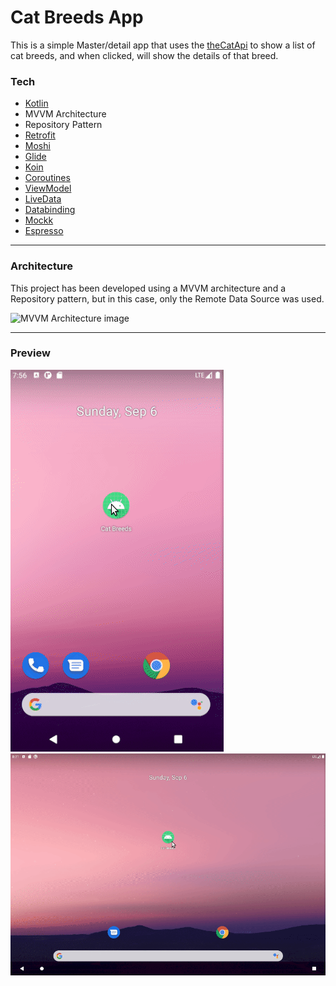 # Cat Breeds App

This is a simple Master/detail app that uses the [theCatApi] to show a list of cat breeds, and when clicked, will show the details of that breed.



### Tech
* [Kotlin]
* MVVM Architecture
* Repository Pattern
* [Retrofit]
* [Moshi]
* [Glide]
* [Koin]
* [Coroutines]
* [ViewModel]
* [LiveData]
* [Databinding]
* [Mockk]
* [Espresso]


---
### Architecture
This project has been developed using a MVVM architecture and a Repository pattern, but in this case, only the Remote Data Source was used.

![MVVM Architecture image](https://developer.android.com/topic/libraries/architecture/images/final-architecture.png)


---
### Preview
![Phone Demo](preview/phone_demo.gif)
![Tablet Demo](preview/tablet_demo.gif)


[theCatApi]: <https://thecatapi.com/>
[Kotlin]: <https://kotlinlang.org/>
[Retrofit]: <https://github.com/square/retrofit>
[Moshi]: <https://github.com/square/moshi/>
[Glide]: <https://github.com/bumptech/glide>
[Koin]: <https://github.com/InsertKoinIO/koin>
[Coroutines]: <https://github.com/Kotlin/kotlinx.coroutines>
[ViewModel]: <https://developer.android.com/topic/libraries/architecture/viewmodel>
[LiveData]: <https://developer.android.com/topic/libraries/architecture/livedata>
[Databinding]: <https://developer.android.com/topic/libraries/data-binding>
[Mockk]: <https://mockk.io/>
[Espresso]: <https://developer.android.com/training/testing/espresso>
